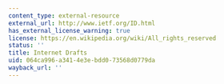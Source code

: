 ```yaml
---
content_type: external-resource
external_url: http://www.ietf.org/ID.html
has_external_license_warning: true
license: https://en.wikipedia.org/wiki/All_rights_reserved
status: ''
title: Internet Drafts
uid: 064ca996-a341-4e3e-bdd0-73568d0779da
wayback_url: ''
---
```

